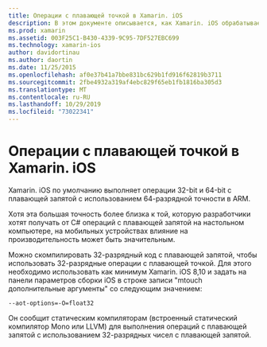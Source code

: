 ```yaml
---
title: Операции с плавающей точкой в Xamarin. iOS
description: В этом документе описывается, как Xamarin. iOS обрабатывает операции с плавающей запятой 32-разрядной и 64-разрядной точности и обсуждает связанные с производительностью последствия.
ms.prod: xamarin
ms.assetid: 003F25C1-B430-4339-9C95-7DF527EBC699
ms.technology: xamarin-ios
author: davidortinau
ms.author: daortin
ms.date: 11/25/2015
ms.openlocfilehash: af0e37b41a7bbe831bc629b1fd916f62819b3711
ms.sourcegitcommit: 2fbe4932a319af4ebc829f65eb1fb1816ba305d3
ms.translationtype: MT
ms.contentlocale: ru-RU
ms.lasthandoff: 10/29/2019
ms.locfileid: "73022341"
---
```

# <a name="floating-point-operations-in-xamarinios"></a>Операции с плавающей точкой в Xamarin. iOS

Xamarin. iOS по умолчанию выполняет операции 32-bit и 64-bit с плавающей запятой с использованием 64-разрядной точности в ARM.  

Хотя эта большая точность более близка к той, которую разработчики хотят получать от C# операций с плавающей запятой на настольном компьютере, на мобильных устройствах влияние на производительность может быть значительным.

Можно скомпилировать 32-разрядный код с плавающей запятой, чтобы использовать 32-разрядные операции с плавающей точкой.  Для этого необходимо использовать как минимум Xamarin. iOS 8,10 и задать на панели параметров сборки iOS в строке записи "mtouch дополнительные аргументы" со следующим значением:

```
--aot-options=-O=float32
```

Он сообщит статическим компиляторам (встроенный статический компилятор Mono или LLVM) для выполнения операций с плавающей запятой с использованием 32-разрядных чисел с плавающей запятой.
